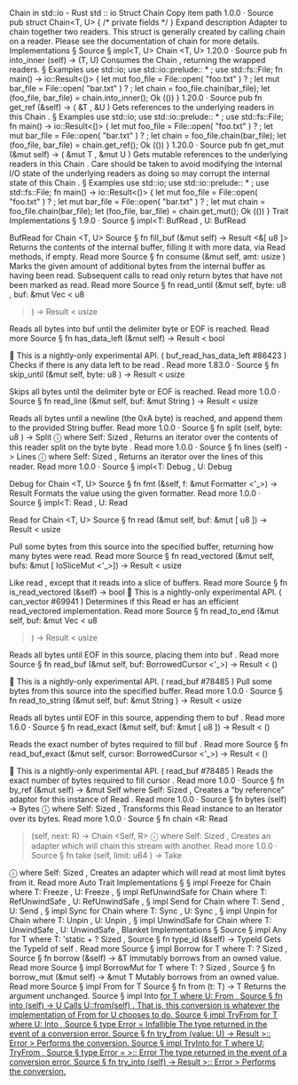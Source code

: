 Chain in std::io - Rust
std
::
io
Struct
Chain
Copy item path
1.0.0
·
Source
pub struct Chain<T, U> {
/* private fields */
}
Expand description
Adapter to chain together two readers.
This struct is generally created by calling
chain
on a reader.
Please see the documentation of
chain
for more details.
Implementations
§
Source
§
impl<T, U>
Chain
<T, U>
1.20.0
·
Source
pub fn
into_inner
(self) ->
(T, U)
Consumes the
Chain
, returning the wrapped readers.
§
Examples
use
std::io;
use
std::io::prelude::
*
;
use
std::fs::File;
fn
main() -> io::Result<()> {
let
mut
foo_file = File::open(
"foo.txt"
)
?
;
let
mut
bar_file = File::open(
"bar.txt"
)
?
;
let
chain = foo_file.chain(bar_file);
let
(foo_file, bar_file) = chain.into_inner();
Ok
(())
}
1.20.0
·
Source
pub fn
get_ref
(&self) -> (
&T
,
&U
)
Gets references to the underlying readers in this
Chain
.
§
Examples
use
std::io;
use
std::io::prelude::
*
;
use
std::fs::File;
fn
main() -> io::Result<()> {
let
mut
foo_file = File::open(
"foo.txt"
)
?
;
let
mut
bar_file = File::open(
"bar.txt"
)
?
;
let
chain = foo_file.chain(bar_file);
let
(foo_file, bar_file) = chain.get_ref();
Ok
(())
}
1.20.0
·
Source
pub fn
get_mut
(&mut self) -> (
&mut T
,
&mut U
)
Gets mutable references to the underlying readers in this
Chain
.
Care should be taken to avoid modifying the internal I/O state of the
underlying readers as doing so may corrupt the internal state of this
Chain
.
§
Examples
use
std::io;
use
std::io::prelude::
*
;
use
std::fs::File;
fn
main() -> io::Result<()> {
let
mut
foo_file = File::open(
"foo.txt"
)
?
;
let
mut
bar_file = File::open(
"bar.txt"
)
?
;
let
mut
chain = foo_file.chain(bar_file);
let
(foo_file, bar_file) = chain.get_mut();
Ok
(())
}
Trait Implementations
§
1.9.0
·
Source
§
impl<T:
BufRead
, U:
BufRead
>
BufRead
for
Chain
<T, U>
Source
§
fn
fill_buf
(&mut self) ->
Result
<&[
u8
]>
Returns the contents of the internal buffer, filling it with more data, via
Read
methods, if empty.
Read more
Source
§
fn
consume
(&mut self, amt:
usize
)
Marks the given
amount
of additional bytes from the internal buffer as having been read.
Subsequent calls to
read
only return bytes that have not been marked as read.
Read more
Source
§
fn
read_until
(&mut self, byte:
u8
, buf: &mut
Vec
<
u8
>) ->
Result
<
usize
>
Reads all bytes into
buf
until the delimiter
byte
or EOF is reached.
Read more
Source
§
fn
has_data_left
(&mut self) ->
Result
<
bool
>
🔬
This is a nightly-only experimental API. (
buf_read_has_data_left
#86423
)
Checks if there is any data left to be
read
.
Read more
1.83.0
·
Source
§
fn
skip_until
(&mut self, byte:
u8
) ->
Result
<
usize
>
Skips all bytes until the delimiter
byte
or EOF is reached.
Read more
1.0.0
·
Source
§
fn
read_line
(&mut self, buf: &mut
String
) ->
Result
<
usize
>
Reads all bytes until a newline (the
0xA
byte) is reached, and append
them to the provided
String
buffer.
Read more
1.0.0
·
Source
§
fn
split
(self, byte:
u8
) ->
Split
<Self>
ⓘ
where
    Self:
Sized
,
Returns an iterator over the contents of this reader split on the byte
byte
.
Read more
1.0.0
·
Source
§
fn
lines
(self) ->
Lines
<Self>
ⓘ
where
    Self:
Sized
,
Returns an iterator over the lines of this reader.
Read more
1.0.0
·
Source
§
impl<T:
Debug
, U:
Debug
>
Debug
for
Chain
<T, U>
Source
§
fn
fmt
(&self, f: &mut
Formatter
<'_>) ->
Result
Formats the value using the given formatter.
Read more
1.0.0
·
Source
§
impl<T:
Read
, U:
Read
>
Read
for
Chain
<T, U>
Source
§
fn
read
(&mut self, buf: &mut [
u8
]) ->
Result
<
usize
>
Pull some bytes from this source into the specified buffer, returning
how many bytes were read.
Read more
Source
§
fn
read_vectored
(&mut self, bufs: &mut [
IoSliceMut
<'_>]) ->
Result
<
usize
>
Like
read
, except that it reads into a slice of buffers.
Read more
Source
§
fn
is_read_vectored
(&self) ->
bool
🔬
This is a nightly-only experimental API. (
can_vector
#69941
)
Determines if this
Read
er has an efficient
read_vectored
implementation.
Read more
Source
§
fn
read_to_end
(&mut self, buf: &mut
Vec
<
u8
>) ->
Result
<
usize
>
Reads all bytes until EOF in this source, placing them into
buf
.
Read more
Source
§
fn
read_buf
(&mut self, buf:
BorrowedCursor
<'_>) ->
Result
<
()
>
🔬
This is a nightly-only experimental API. (
read_buf
#78485
)
Pull some bytes from this source into the specified buffer.
Read more
1.0.0
·
Source
§
fn
read_to_string
(&mut self, buf: &mut
String
) ->
Result
<
usize
>
Reads all bytes until EOF in this source, appending them to
buf
.
Read more
1.6.0
·
Source
§
fn
read_exact
(&mut self, buf: &mut [
u8
]) ->
Result
<
()
>
Reads the exact number of bytes required to fill
buf
.
Read more
Source
§
fn
read_buf_exact
(&mut self, cursor:
BorrowedCursor
<'_>) ->
Result
<
()
>
🔬
This is a nightly-only experimental API. (
read_buf
#78485
)
Reads the exact number of bytes required to fill
cursor
.
Read more
1.0.0
·
Source
§
fn
by_ref
(&mut self) -> &mut Self
where
    Self:
Sized
,
Creates a “by reference” adaptor for this instance of
Read
.
Read more
1.0.0
·
Source
§
fn
bytes
(self) ->
Bytes
<Self>
ⓘ
where
    Self:
Sized
,
Transforms this
Read
instance to an
Iterator
over its bytes.
Read more
1.0.0
·
Source
§
fn
chain
<R:
Read
>(self, next: R) ->
Chain
<Self, R>
ⓘ
where
    Self:
Sized
,
Creates an adapter which will chain this stream with another.
Read more
1.0.0
·
Source
§
fn
take
(self, limit:
u64
) ->
Take
<Self>
ⓘ
where
    Self:
Sized
,
Creates an adapter which will read at most
limit
bytes from it.
Read more
Auto Trait Implementations
§
§
impl<T, U>
Freeze
for
Chain
<T, U>
where
    T:
Freeze
,
    U:
Freeze
,
§
impl<T, U>
RefUnwindSafe
for
Chain
<T, U>
where
    T:
RefUnwindSafe
,
    U:
RefUnwindSafe
,
§
impl<T, U>
Send
for
Chain
<T, U>
where
    T:
Send
,
    U:
Send
,
§
impl<T, U>
Sync
for
Chain
<T, U>
where
    T:
Sync
,
    U:
Sync
,
§
impl<T, U>
Unpin
for
Chain
<T, U>
where
    T:
Unpin
,
    U:
Unpin
,
§
impl<T, U>
UnwindSafe
for
Chain
<T, U>
where
    T:
UnwindSafe
,
    U:
UnwindSafe
,
Blanket Implementations
§
Source
§
impl<T>
Any
for T
where
    T: 'static + ?
Sized
,
Source
§
fn
type_id
(&self) ->
TypeId
Gets the
TypeId
of
self
.
Read more
Source
§
impl<T>
Borrow
<T> for T
where
    T: ?
Sized
,
Source
§
fn
borrow
(&self) ->
&T
Immutably borrows from an owned value.
Read more
Source
§
impl<T>
BorrowMut
<T> for T
where
    T: ?
Sized
,
Source
§
fn
borrow_mut
(&mut self) ->
&mut T
Mutably borrows from an owned value.
Read more
Source
§
impl<T>
From
<T> for T
Source
§
fn
from
(t: T) -> T
Returns the argument unchanged.
Source
§
impl<T, U>
Into
<U> for T
where
    U:
From
<T>,
Source
§
fn
into
(self) -> U
Calls
U::from(self)
.
That is, this conversion is whatever the implementation of
From
<T> for U
chooses to do.
Source
§
impl<T, U>
TryFrom
<U> for T
where
    U:
Into
<T>,
Source
§
type
Error
=
Infallible
The type returned in the event of a conversion error.
Source
§
fn
try_from
(value: U) ->
Result
<T, <T as
TryFrom
<U>>::
Error
>
Performs the conversion.
Source
§
impl<T, U>
TryInto
<U> for T
where
    U:
TryFrom
<T>,
Source
§
type
Error
= <U as
TryFrom
<T>>::
Error
The type returned in the event of a conversion error.
Source
§
fn
try_into
(self) ->
Result
<U, <U as
TryFrom
<T>>::
Error
>
Performs the conversion.